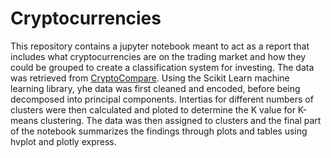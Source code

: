 # Cryptocurrencies

This repository contains a jupyter notebook meant to act as a report that includes what cryptocurrencies are on the trading market and how they could be grouped to create a classification system for investing. The data was retrieved from [CryptoCompare](https://min-api.cryptocompare.com/data/all/coinlist). Using the Scikit Learn machine learning library, yhe data was first cleaned and encoded, before being decomposed into principal components. Intertias for different numbers of clusters were then calculated and ploted to determine the K value for K-means clustering. The data was then assigned to clusters and the final part of the notebook summarizes the findings through plots and tables using hvplot and plotly express.
